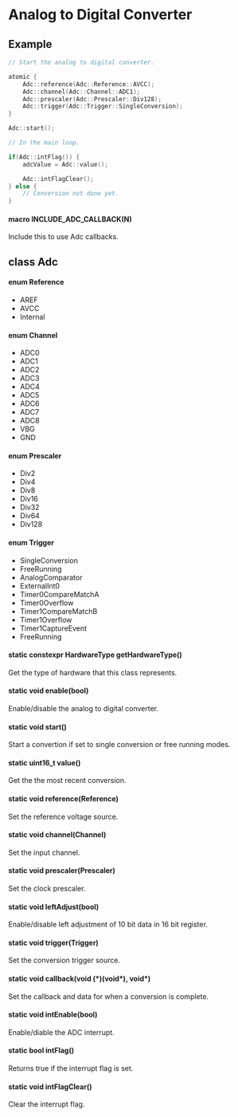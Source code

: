 # Analog to Digital Converter

## Example
```c++
// Start the analog to digital converter.

atomic {
    Adc::reference(Adc::Reference::AVCC);
    Adc::channel(Adc::Channel::ADC1);
    Adc::prescaler(Adc::Prescaler::Div128);
    Adc::trigger(Adc::Trigger::SingleConversion);
}

Adc::start();

// In the main loop.

if(Adc::intFlag()) {
    adcValue = Adc::value();

    Adc::intFlagClear();
} else {
    // Conversion not done yet.
}
```
#### macro INCLUDE_ADC_CALLBACK(N)
Include this to use Adc callbacks.
## class Adc
#### enum Reference
* AREF
* AVCC
* Internal
#### enum Channel
* ADC0
* ADC1
* ADC2
* ADC3
* ADC4
* ADC5
* ADC6
* ADC7
* ADC8
* VBG
* GND
#### enum Prescaler
* Div2
* Div4
* Div8
* Div16
* Div32
* Div64
* Div128
#### enum Trigger
* SingleConversion
* FreeRunning
* AnalogComparator
* ExternalInt0
* Timer0CompareMatchA
* Timer0Overflow
* Timer1CompareMatchB
* Timer1Overflow
* Timer1CaptureEvent
* FreeRunning
#### static constexpr HardwareType getHardwareType()
Get the type of hardware that this class represents.
#### static void enable(bool)
Enable/disable the analog to digital converter.
#### static void start()
Start a convertion if set to single conversion or free running modes.
#### static uint16_t value()
Get the the most recent conversion.
#### static void reference(Reference)
Set the reference voltage source.
#### static void channel(Channel)
Set the input channel.
#### static void prescaler(Prescaler)
Set the clock prescaler.
#### static void leftAdjust(bool)
Enable/disable left adjustment of 10 bit data in 16 bit register.
#### static void trigger(Trigger)
Set the conversion trigger source.
#### static void callback(void (\*)(void\*), void\*)
Set the callback and data for when a conversion is complete.
#### static void intEnable(bool)
Enable/diable the ADC interrupt.
#### static bool intFlag()
Returns true if the interrupt flag is set.
#### static void intFlagClear()
Clear the interrupt flag.
